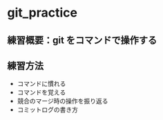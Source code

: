# git_practice

## 練習概要：git をコマンドで操作する
## 練習方法
- コマンドに慣れる
- コマンドを覚える
- 競合のマージ時の操作を振り返る
- コミットログの書き方
